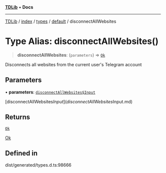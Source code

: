 [**TDLib**](../../../../../../README.md) • **Docs**

***

[TDLib](../../../../../../modules.md) / [index](../../../../../README.md) / [types](../../../README.md) / [default](../README.md) / disconnectAllWebsites

# Type Alias: disconnectAllWebsites()

> **disconnectAllWebsites**: (`parameters`) => [`Ok`](Ok-1.md)

Disconnects all websites from the current user's Telegram account

## Parameters

• **parameters**: [`disconnectAllWebsites$Input`](disconnectAllWebsites$Input.md)

[disconnectAllWebsites$Input](disconnectAllWebsites$Input.md)

## Returns

[`Ok`](Ok-1.md)

[Ok](Ok-1.md)

## Defined in

dist/generated/types.d.ts:98666
